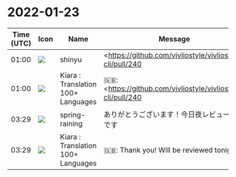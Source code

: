 # 2022-01-23

|Time (UTC)|Icon|Name|Message|
|---|---|---|---|
|01:00|![](https://avatars.slack-edge.com/2018-04-27/354445776386_e258f5ed5ba887b08668_72.jpg)|shinyu|<https://github.com/vivliostyle/vivliostyle-cli/pull/240|feat: Set ReadingDirection in output PDF><br>と<br><https://github.com/vivliostyle/vivliostyle-cli/pull/242|fix: Correct "title" to "name" in publication.json readingOrder><br>もプルリクエストしました。確認お願いします `@spring-raining`<br><br>関連して、Vivliostyle.js 側の次の問題に気がつきました。これから直します。それらをVivliostyle.jsとCLIの次のリリースに反映させたいです。<br><https://github.com/vivliostyle/vivliostyle.js/issues/849|Metadata in publication manifest should not be ignored>|
|01:00|![](https://avatars.slack-edge.com/2021-08-02/2324149410423_2aa7423c4133ecb9f168_72.png)|Kiara : Translation 100+ Languages|🇬🇧: <https://github.com/vivliostyle/vivliostyle-cli/pull/240 | feat: Set ReadingDirection in output PDF><br>When<br><https://github.com/vivliostyle/vivliostyle-cli/pull/242 | fix: Correct "title" to "name" in publication.json readingOrder><br>Also made a pull request. Verification please <br><br>Relatedly, I noticed the following issue on the Vivliostyle.js side: I'll fix it now. I want to reflect them in the next release of Vivliostyle.js and CLI.<br><https://github.com/vivliostyle/vivliostyle.js/issues/849 | Metadata in publication manifest should not be ignored>|
|03:29|![](https://secure.gravatar.com/avatar/1ac180f0868137292905c311b5fff781.jpg?s=72&d=https%3A%2F%2Fa.slack-edge.com%2Fdf10d%2Fimg%2Favatars%2Fava_0021-72.png)|spring-raining|ありがとうございます！今日夜レビュー予定です|
|03:29|![](https://avatars.slack-edge.com/2021-08-02/2324149410423_2aa7423c4133ecb9f168_72.png)|Kiara : Translation 100+ Languages|🇬🇧: Thank you! Will be reviewed tonight|
